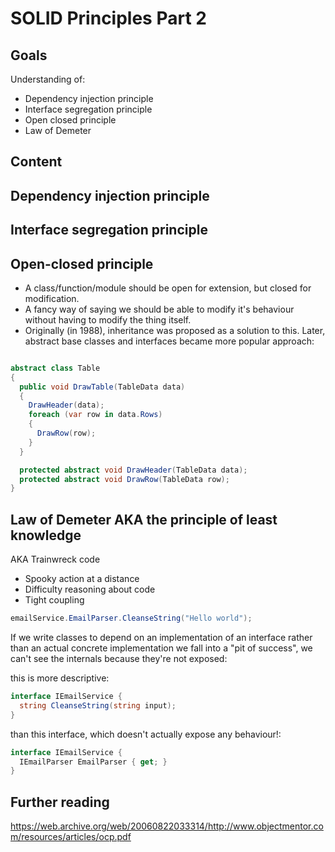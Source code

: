 # SOLID Principles Part 2
## Goals

Understanding of:
- Dependency injection principle
- Interface segregation principle
- Open closed principle
- Law of Demeter

## Content

## Dependency injection principle

## Interface segregation principle

## Open-closed principle

- A class/function/module should be open for extension, but closed for modification.
- A fancy way of saying we should be able to modify it's behaviour without having to modify the thing itself.
- Originally (in 1988), inheritance was proposed as a solution to this. Later, abstract base classes and interfaces became more popular approach:

```csharp

abstract class Table
{
  public void DrawTable(TableData data)
  {
    DrawHeader(data);
    foreach (var row in data.Rows)
    {
      DrawRow(row);
    }
  }

  protected abstract void DrawHeader(TableData data);
  protected abstract void DrawRow(TableData row);
}

```

## Law of Demeter AKA the principle of least knowledge

AKA Trainwreck code

- Spooky action at a distance
- Difficulty reasoning about code
- Tight coupling

```csharp
emailService.EmailParser.CleanseString("Hello world");
```

If we write classes to depend on an implementation of an interface rather than an actual concrete implementation we fall into a "pit of success", we can't see the internals because they're not exposed:

this is more descriptive:

```csharp
interface IEmailService {
  string CleanseString(string input);
}
```

than this interface, which doesn't actually expose any behaviour!:

```csharp
interface IEmailService {
  IEmailParser EmailParser { get; }
}
```

## Further reading

https://web.archive.org/web/20060822033314/http://www.objectmentor.com/resources/articles/ocp.pdf
